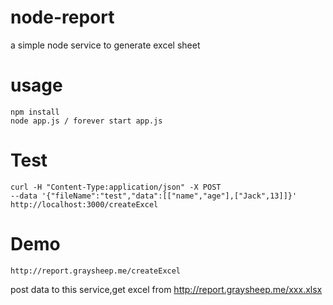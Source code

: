 # node-report
a simple node service to generate excel sheet

# usage
```
npm install
node app.js / forever start app.js
```

# Test
```
curl -H "Content-Type:application/json" -X POST 
--data '{"fileName":"test","data":[["name","age"],["Jack",13]]}' 
http://localhost:3000/createExcel
```

# Demo
```
http://report.graysheep.me/createExcel
```
post data to this service,get excel from http://report.graysheep.me/xxx.xlsx

